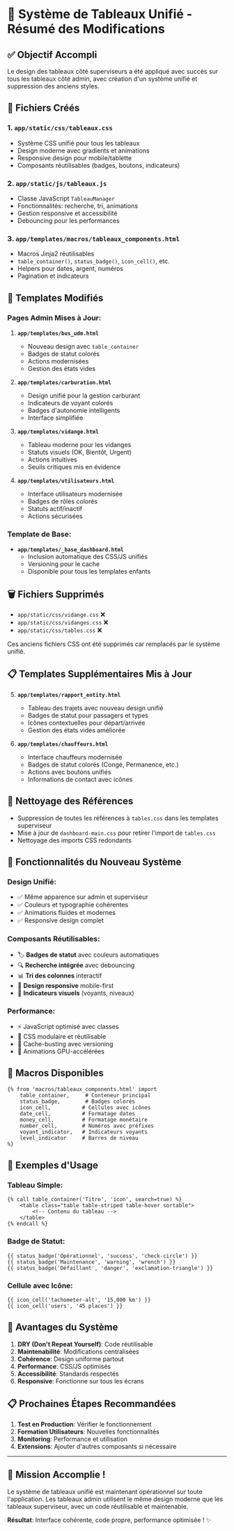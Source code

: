# 🎨 Système de Tableaux Unifié - Résumé des Modifications

## ✅ Objectif Accompli

Le design des tableaux côté superviseurs a été appliqué avec succès sur tous les tableaux côté admin, avec création d'un système unifié et suppression des anciens styles.

## 📁 Fichiers Créés

### 1. **`app/static/css/tableaux.css`**
- Système CSS unifié pour tous les tableaux
- Design moderne avec gradients et animations
- Responsive design pour mobile/tablette
- Composants réutilisables (badges, boutons, indicateurs)

### 2. **`app/static/js/tableaux.js`**
- Classe JavaScript `TableauManager` 
- Fonctionnalités: recherche, tri, animations
- Gestion responsive et accessibilité
- Debouncing pour les performances

### 3. **`app/templates/macros/tableaux_components.html`**
- Macros Jinja2 réutilisables
- `table_container()`, `status_badge()`, `icon_cell()`, etc.
- Helpers pour dates, argent, numéros
- Pagination et indicateurs

## 🔄 Templates Modifiés

### Pages Admin Mises à Jour:
1. **`app/templates/bus_udm.html`**
   - Nouveau design avec `table_container`
   - Badges de statut colorés
   - Actions modernisées
   - Gestion des états vides

2. **`app/templates/carburation.html`**
   - Design unifié pour la gestion carburant
   - Indicateurs de voyant colorés
   - Badges d'autonomie intelligents
   - Interface simplifiée

3. **`app/templates/vidange.html`**
   - Tableau moderne pour les vidanges
   - Statuts visuels (OK, Bientôt, Urgent)
   - Actions intuitives
   - Seuils critiques mis en évidence

4. **`app/templates/utilisateurs.html`**
   - Interface utilisateurs modernisée
   - Badges de rôles colorés
   - Statuts actif/inactif
   - Actions sécurisées

### Template de Base:
- **`app/templates/_base_dashboard.html`**
  - Inclusion automatique des CSS/JS unifiés
  - Versioning pour le cache
  - Disponible pour tous les templates enfants

## 🗑️ Fichiers Supprimés

- `app/static/css/vidange.css` ❌
- `app/static/css/vidanges.css` ❌
- `app/static/css/tables.css` ❌

Ces anciens fichiers CSS ont été supprimés car remplacés par le système unifié.

## 📋 Templates Supplémentaires Mis à Jour

5. **`app/templates/rapport_entity.html`**
   - Tableau des trajets avec nouveau design unifié
   - Badges de statut pour passagers et types
   - Icônes contextuelles pour départ/arrivée
   - Gestion des états vides améliorée

6. **`app/templates/chauffeurs.html`**
   - Interface chauffeurs modernisée
   - Badges de statut colorés (Congé, Permanence, etc.)
   - Actions avec boutons unifiés
   - Informations de contact avec icônes

## 🧹 Nettoyage des Références

- Suppression de toutes les références à `tables.css` dans les templates superviseur
- Mise à jour de `dashboard-main.css` pour retirer l'import de `tables.css`
- Nettoyage des imports CSS redondants

## 🎯 Fonctionnalités du Nouveau Système

### Design Unifié:
- ✅ Même apparence sur admin et superviseur
- ✅ Couleurs et typographie cohérentes
- ✅ Animations fluides et modernes
- ✅ Responsive design complet

### Composants Réutilisables:
- 🏷️ **Badges de statut** avec couleurs automatiques
- 🔍 **Recherche intégrée** avec debouncing
- 📊 **Tri des colonnes** interactif
- 📱 **Design responsive** mobile-first
- 🎨 **Indicateurs visuels** (voyants, niveaux)

### Performance:
- ⚡ JavaScript optimisé avec classes
- 🎯 CSS modulaire et réutilisable
- 💾 Cache-busting avec versioning
- 🔄 Animations GPU-accélérées

## 🔧 Macros Disponibles

```jinja2
{% from 'macros/tableaux_components.html' import 
    table_container,     # Conteneur principal
    status_badge,        # Badges colorés
    icon_cell,          # Cellules avec icônes
    date_cell,          # Formatage dates
    money_cell,         # Formatage monétaire
    number_cell,        # Numéros avec préfixes
    voyant_indicator,   # Indicateurs voyants
    level_indicator     # Barres de niveau
%}
```

## 🎨 Exemples d'Usage

### Tableau Simple:
```jinja2
{% call table_container('Titre', 'icon', search=true) %}
    <table class="table table-striped table-hover sortable">
        <!-- Contenu du tableau -->
    </table>
{% endcall %}
```

### Badge de Statut:
```jinja2
{{ status_badge('Opérationnel', 'success', 'check-circle') }}
{{ status_badge('Maintenance', 'warning', 'wrench') }}
{{ status_badge('Défaillant', 'danger', 'exclamation-triangle') }}
```

### Cellule avec Icône:
```jinja2
{{ icon_cell('tachometer-alt', '15,000 km') }}
{{ icon_cell('users', '45 places') }}
```

## 🚀 Avantages du Système

1. **DRY (Don't Repeat Yourself)**: Code réutilisable
2. **Maintenabilité**: Modifications centralisées
3. **Cohérence**: Design uniforme partout
4. **Performance**: CSS/JS optimisés
5. **Accessibilité**: Standards respectés
6. **Responsive**: Fonctionne sur tous les écrans

## 📋 Prochaines Étapes Recommandées

1. **Test en Production**: Vérifier le fonctionnement
2. **Formation Utilisateurs**: Nouvelles fonctionnalités
3. **Monitoring**: Performance et utilisation
4. **Extensions**: Ajouter d'autres composants si nécessaire

---

## 🎉 Mission Accomplie !

Le système de tableaux unifié est maintenant opérationnel sur toute l'application. Les tableaux admin utilisent le même design moderne que les tableaux superviseur, avec un code réutilisable et maintenable.

**Résultat**: Interface cohérente, code propre, performance optimisée ! ✨
